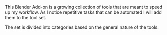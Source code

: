 This Blender Add-on is a growing collection of tools that are meant to speed
up my workflow.  As I notice repetitive tasks that can be automated I will
add them to the tool set.

The set is divided into categories based on the general nature of the tools.
